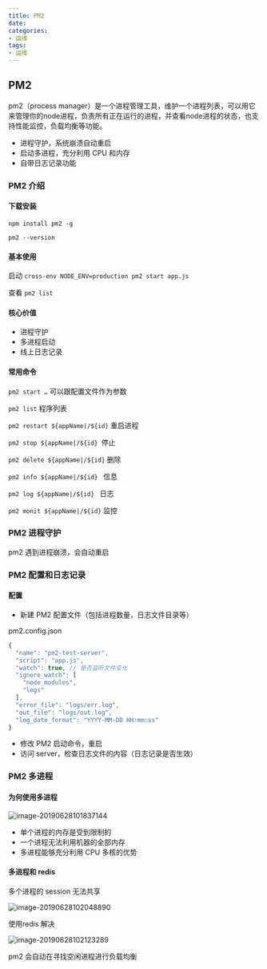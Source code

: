 ```yaml
---
title: PM2
date: 
categories:
- 运维
tags:
- 运维
---
```



## PM2
pm2（process manager）是一个进程管理工具，维护一个进程列表，可以用它来管理你的node进程，负责所有正在运行的进程，并查看node进程的状态，也支持性能监控，负载均衡等功能。

* 进程守护，系统崩溃自动重启
* 启动多进程，充分利用 CPU 和内存
* 自带日志记录功能

### PM2 介绍

#### 下载安装

`npm install pm2 -g`

`pm2 --version`

#### 基本使用

启动 `cross-env NODE_ENV=production pm2 start app.js`

查看 `pm2 list`

#### 核心价值

* 进程守护
* 多进程启动
* 线上日志记录

#### 常用命令

`pm2 start …` 可以跟配置文件作为参数

`pm2 list` 程序列表

`pm2 restart ${appName|/${id}`  重启进程

`pm2 stop ${appName|/${id} `停止

`pm2 delete ${appName|/${id}` 删除

`pm2 info ${appName|/${id} ` 信息

`pm2 log ${appName|/${id} ` 日志

`pm2 monit ${appName|/${id}` 监控

### PM2 进程守护

pm2 遇到进程崩溃，会自动重启

### PM2 配置和日志记录

#### 配置

* 新建 PM2 配置文件（包括进程数量，日志文件目录等）

pm2.config.json

```javascript
{
  "name": "pm2-test-server",
  "script": "app.js",
  "watch": true, // 是否监听文件变化
  "ignore_watch": [
    "node_modules",
    "logs"
  ],
  "error_file": "logs/err.log",
  "out_file": "logs/out.log",
  "log_date_format": "YYYY-MM-DD HH:mm:ss"
}
```



* 修改 PM2 启动命令，重启
* 访问 server，检查日志文件的内容（日志记录是否生效）

### PM2 多进程

#### 为何使用多进程

![image-20190628101837144](/images/image-20190628101837144.png)

* 单个进程的内存是受到限制的
* 一个进程无法利用机器的全部内存
* 多进程能够充分利用 CPU 多核的优势

#### 多进程和 redis

多个进程的 session 无法共享

![image-20190628102048890](/images/image-20190628102048890.png)

使用redis 解决

![image-20190628102123289](/images/image-20190628102123289.png)

pm2 会自动在寻找空闲进程进行负载均衡



